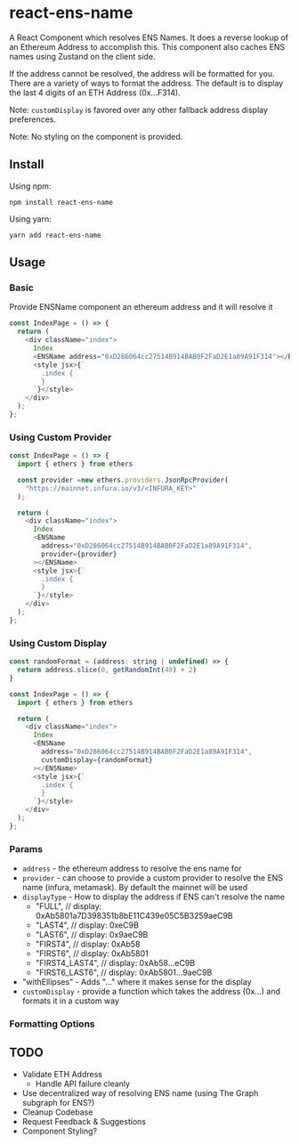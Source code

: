 # react-ens-name

A React Component which resolves ENS Names. It does a reverse lookup of an Ethereum Address to accomplish this. This component also caches ENS names using Zustand on the client side.

If the address cannot be resolved, the address will be formatted for you. There are a variety of ways to format the address. The default is to display the last 4 digits of an ETH Address (0x...F314).

Note: `customDisplay` is favored over any other fallback address display preferences.

Note: No styling on the component is provided.

## Install

Using npm:

`npm install react-ens-name`

Using yarn:

`yarn add react-ens-name`

## Usage

### Basic

Provide ENSName component an ethereum address and it will resolve it

```javascript
const IndexPage = () => {
  return (
    <div className="index">
      Index
      <ENSName address="0xD286064cc27514B914BAB0F2FaD2E1a89A91F314"></ENSName>
      <style jsx>{`
        .index {
        }
      `}</style>
    </div>
  );
};
```

### Using Custom Provider

```javascript
const IndexPage = () => {
  import { ethers } from ethers

  const provider =new ethers.providers.JsonRpcProvider(
    "https://mainnet.infura.io/v3/<INFURA_KEY>"
  );

  return (
    <div className="index">
      Index
      <ENSName
        address="0xD286064cc27514B914BAB0F2FaD2E1a89A91F314",
        provider={provider}
      ></ENSName>
      <style jsx>{`
        .index {
        }
      `}</style>
    </div>
  );
};
```

### Using Custom Display

```javascript
const randomFormat = (address: string | undefined) => {
  return address.slice(0, getRandomInt(40) + 2)
}

const IndexPage = () => {
  import { ethers } from ethers

  return (
    <div className="index">
      Index
      <ENSName
        address="0xD286064cc27514B914BAB0F2FaD2E1a89A91F314",
        customDisplay={randomFormat}
      ></ENSName>
      <style jsx>{`
        .index {
        }
      `}</style>
    </div>
  );
};
```

### Params

- `address` - the ethereum address to resolve the ens name for
- `provider` - can choose to provide a custom provider to resolve the ENS name (infura, metamask). By default the mainnet will be used
- `displayType` - How to display the address if ENS can't resolve the name
  - "FULL", // display: 0xAb5801a7D398351b8bE11C439e05C5B3259aeC9B
  - "LAST4", // display: 0xeC9B
  - "LAST6", // display: 0x9aeC9B
  - "FIRST4", // display: 0xAb58
  - "FIRST6", // display: 0xAb5801
  - "FIRST4_LAST4", // display: 0xAb58...eC9B
  - "FIRST6_LAST6", // display: 0xAb5801...9aeC9B
- "withEllipses" - Adds "..." where it makes sense for the display
- `customDisplay` - provide a function which takes the address (0x...) and formats it in a custom way

### Formatting Options

## TODO

- Validate ETH Address
  - Handle API failure cleanly
- Use decentralized way of resolving ENS name (using The Graph subgraph for ENS?)
- Cleanup Codebase
- Request Feedback & Suggestions
- Component Styling?
